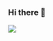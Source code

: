 ### Hi there 👋

<!--
**hung1001/hung1001** is a ✨ _special_ ✨ repository because its `README.md` (this file) appears on your GitHub profile.

Here are some ideas to get you started:

- 🔭 I’m currently working on ...
- 🌱 I’m currently learning ...
- 👯 I’m looking to collaborate on ...
- 🤔 I’m looking for help with ...
- 💬 Ask me about ...
- 📫 How to reach me: ...
- 😄 Pronouns: ...
- ⚡ Fun fact: ...
-->

![](https://github-readme-stats.vercel.app/api?username=hung1001&show_icons=true&count_private=true&include_all_commits=true&title_color=8AFF80&text_color=F8F8F2&icon_color=708CA9&bg_color=22212C)
